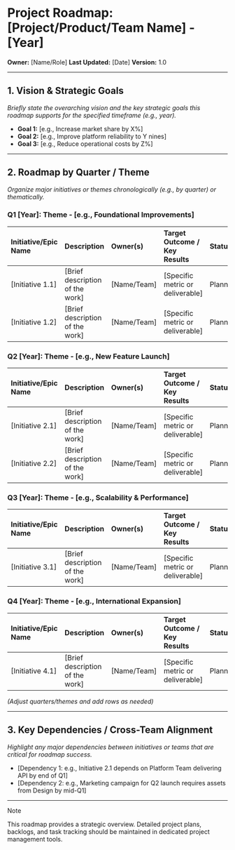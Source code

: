 # Project Roadmap: [Project/Product/Team Name] - [Year]

**Owner:** [Name/Role]
**Last Updated:** [Date]
**Version:** 1.0

---

## 1. Vision & Strategic Goals

_Briefly state the overarching vision and the key strategic goals this roadmap supports for the specified timeframe (e.g., year)._

* **Goal 1:** [e.g., Increase market share by X%]
* **Goal 2:** [e.g., Improve platform reliability to Y nines]
* **Goal 3:** [e.g., Reduce operational costs by Z%]

---

## 2. Roadmap by Quarter / Theme

_Organize major initiatives or themes chronologically (e.g., by quarter) or thematically._

### **Q1 [Year]: Theme - [e.g., Foundational Improvements]**

| Initiative/Epic Name           | Description                                       | Owner(s)    | Target Outcome / Key Results              | Status      | Notes                       |
| :----------------------------- | :------------------------------------------------ | :---------- | :---------------------------------------- | :---------- | :-------------------------- |
| [Initiative 1.1]               | [Brief description of the work]                   | [Name/Team] | [Specific metric or deliverable]        | Planned     | [Dependencies, key links] |
| [Initiative 1.2]               | [Brief description of the work]                   | [Name/Team] | [Specific metric or deliverable]        | Planned     |                             |

### **Q2 [Year]: Theme - [e.g., New Feature Launch]**

| Initiative/Epic Name           | Description                                       | Owner(s)    | Target Outcome / Key Results              | Status      | Notes                       |
| :----------------------------- | :------------------------------------------------ | :---------- | :---------------------------------------- | :---------- | :-------------------------- |
| [Initiative 2.1]               | [Brief description of the work]                   | [Name/Team] | [Specific metric or deliverable]        | Planned     |                             |
| [Initiative 2.2]               | [Brief description of the work]                   | [Name/Team] | [Specific metric or deliverable]        | Planned     |                             |

### **Q3 [Year]: Theme - [e.g., Scalability & Performance]**

| Initiative/Epic Name           | Description                                       | Owner(s)    | Target Outcome / Key Results              | Status      | Notes                       |
| :----------------------------- | :------------------------------------------------ | :---------- | :---------------------------------------- | :---------- | :-------------------------- |
| [Initiative 3.1]               | [Brief description of the work]                   | [Name/Team] | [Specific metric or deliverable]        | Planned     |                             |

### **Q4 [Year]: Theme - [e.g., International Expansion]**

| Initiative/Epic Name           | Description                                       | Owner(s)    | Target Outcome / Key Results              | Status      | Notes                       |
| :----------------------------- | :------------------------------------------------ | :---------- | :---------------------------------------- | :---------- | :-------------------------- |
| [Initiative 4.1]               | [Brief description of the work]                   | [Name/Team] | [Specific metric or deliverable]        | Planned     |                             |

*(Adjust quarters/themes and add rows as needed)*

---

## 3. Key Dependencies / Cross-Team Alignment

_Highlight any major dependencies between initiatives or teams that are critical for roadmap success._

* [Dependency 1: e.g., Initiative 2.1 depends on Platform Team delivering API by end of Q1]
* [Dependency 2: e.g., Marketing campaign for Q2 launch requires assets from Design by mid-Q1]

---

> [!NOTE]
> This roadmap provides a strategic overview. Detailed project plans, backlogs, and task tracking should be maintained in dedicated project management tools.